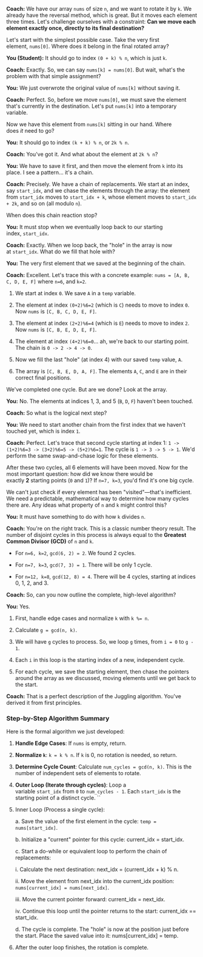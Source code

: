 **Coach:** We have our array `nums` of size `n`, and we want to rotate it by `k`. We already have the reversal method, which is great. But it moves each element three times. Let's challenge ourselves with a constraint: **Can we move each element exactly once, directly to its final destination?**

Let's start with the simplest possible case. Take the very first element, `nums[0]`. Where does it belong in the final rotated array?

**You (Student):** It should go to index `(0 + k) % n`, which is just `k`.

**Coach:** Exactly. So, we can say `nums[k] = nums[0]`. But wait, what's the problem with that simple assignment?

**You:** We just overwrote the original value of `nums[k]` without saving it.

**Coach:** Perfect. So, before we move `nums[0]`, we must save the element that's currently in the destination. Let's put `nums[k]` into a temporary variable.

Now we have this element from `nums[k]` sitting in our hand. Where does _it_ need to go?

**You:** It should go to index `(k + k) % n`, or `2k % n`.

**Coach:** You've got it. And what about the element at `2k % n`?

**You:** We have to save it first, and then move the element from `k` into its place. I see a pattern... it's a chain.

**Coach:** Precisely. We have a chain of replacements. We start at an index, say `start_idx`, and we chase the elements through the array: the element from `start_idx` moves to `start_idx + k`, whose element moves to `start_idx + 2k`, and so on (all modulo `n`).

When does this chain reaction stop?

**You:** It must stop when we eventually loop back to our starting index, `start_idx`.

**Coach:** Exactly. When we loop back, the "hole" in the array is now at `start_idx`. What do we fill that hole with?

**You:** The very first element that we saved at the beginning of the chain.

**Coach:** Excellent. Let's trace this with a concrete example: `nums = [A, B, C, D, E, F]` where `n=6`, and `k=2`.

1. We start at index `0`. We save `A` in a `temp` variable.

1. The element at index `(0+2)%6=2` (which is `C`) needs to move to index `0`. Now `nums` is `[C, B, C, D, E, F]`.

1. The element at index `(2+2)%6=4` (which is `E`) needs to move to index `2`. Now `nums` is `[C, B, E, D, E, F]`.

1. The element at index `(4+2)%6=0`... ah, we're back to our starting point. The chain is `0 -> 2 -> 4 -> 0`.

1. Now we fill the last "hole" (at index 4) with our saved `temp` value, `A`.

1. The array is `[C, B, E, D, A, F]`. The elements `A`, `C`, and `E` are in their correct final positions.

We've completed one cycle. But are we done? Look at the array.

**You:** No. The elements at indices 1, 3, and 5 (`B`, `D`, `F`) haven't been touched.

**Coach:** So what is the logical next step?

**You:** We need to start another chain from the first index that we haven't touched yet, which is index `1`.

**Coach:** Perfect. Let's trace that second cycle starting at index 1: `1 -> (1+2)%6=3 -> (3+2)%6=5 -> (5+2)%6=1`. The cycle is `1 -> 3 -> 5 -> 1`. We'd perform the same swap-and-chase logic for these elements.

After these two cycles, all 6 elements will have been moved. Now for the most important question: how did we know there would be exactly **2** starting points (`0` and `1`)? If `n=7, k=3`, you'd find it's one big cycle.

We can't just check if every element has been "visited"—that's inefficient. We need a predictable, mathematical way to determine how many cycles there are. Any ideas what property of `n` and `k` might control this?

**You:** It must have something to do with how `k` divides `n`.

**Coach:** You're on the right track. This is a classic number theory result. The number of disjoint cycles in this process is always equal to the **Greatest Common Divisor (GCD)** of `n` and `k`.

- For `n=6, k=2`, `gcd(6, 2) = 2`. We found 2 cycles.

- For `n=7, k=3`, `gcd(7, 3) = 1`. There will be only 1 cycle.

- For `n=12, k=8`, `gcd(12, 8) = 4`. There will be 4 cycles, starting at indices 0, 1, 2, and 3.

**Coach:** So, can you now outline the complete, high-level algorithm?

**You:** Yes.

1. First, handle edge cases and normalize `k` with `k %= n`.

1. Calculate `g = gcd(n, k)`.

1. We will have `g` cycles to process. So, we loop `g` times, from `i = 0` to `g - 1`.

1. Each `i` in this loop is the starting index of a new, independent cycle.

1. For each cycle, we save the starting element, then chase the pointers around the array as we discussed, moving elements until we get back to the start.

**Coach:** That is a perfect description of the Juggling algorithm. You've derived it from first principles.

### Step-by-Step Algorithm Summary

Here is the formal algorithm we just developed:

1. **Handle Edge Cases**: If `nums` is empty, return.

1. **Normalize `k`**: `k = k % n`. If `k` is 0, no rotation is needed, so return.

1. **Determine Cycle Count**: Calculate `num_cycles = gcd(n, k)`. This is the number of independent sets of elements to rotate.

1. **Outer Loop (Iterate through cycles)**: Loop a variable `start_idx` from `0` to `num_cycles - 1`. Each `start_idx` is the starting point of a distinct cycle.
   \`\`

1. Inner Loop (Process a single cycle):

   a. Save the value of the first element in the cycle: `temp = nums[start_idx]`.

   b. Initialize a "current" pointer for this cycle: current_idx = start_idx.

   c. Start a do-while or equivalent loop to perform the chain of replacements:

   i. Calculate the next destination: next_idx = (current_idx + k) % n.

   ii. Move the element from next_idx into the current_idx position: `nums[current_idx] = nums[next_idx]`.

   iii. Move the current pointer forward: current_idx = next_idx.

   iv. Continue this loop until the pointer returns to the start: current_idx == start_idx.

   d. The cycle is complete. The "hole" is now at the position just before the start. Place the saved value into it: nums[current_idx] = temp.

1. After the outer loop finishes, the rotation is complete.
